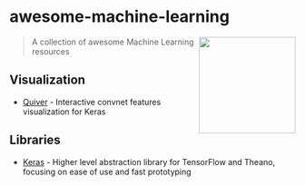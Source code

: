 # awesome-machine-learning

[<img src="http://biomall.cs.uno.edu/assets/img/sprites/machine_learning.png" align="right"  width="170">](#)

> A collection of awesome Machine Learning resources

## Visualization
* [Quiver](https://github.com/keplr-io/quiver) - Interactive convnet features visualization for Keras

## Libraries
* [Keras](https://keras.io) - Higher level abstraction library for TensorFlow and Theano, focusing on ease of use and fast prototyping
